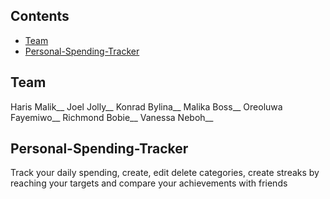 ## Contents

- [Team](#team)
- [Personal-Spending-Tracker](#personal-spending-tracker)

## Team

Haris Malik__
Joel Jolly__
Konrad Bylina__
Malika Boss__
Oreoluwa Fayemiwo__
Richmond Bobie__
Vanessa Neboh__


## Personal-Spending-Tracker

Track your daily spending, create, edit delete categories, create streaks by reaching your targets and compare your achievements with friends
